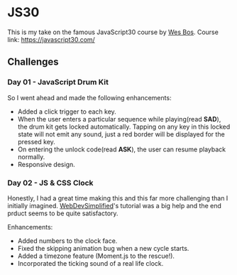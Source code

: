 # JS30

This is my take on the famous JavaScript30 course by [Wes Bos](https://github.com/wesbos). Course link:  https://javascript30.com/

## Challenges

### Day 01 - JavaScript Drum Kit

So I went ahead and made the following enhancements:

- Added a click trigger to each key.
- When the user enters a particular sequence while playing(read **SAD**), the drum kit gets locked automatically. Tapping on any key in this locked state will not emit any sound, just a red border will be displayed for the pressed key.
- On entering the unlock code(read **ASK**), the user can resume playback normally.
- Responsive design.

### Day 02 - JS & CSS Clock

Honestly, I had a great time making this and this far more challenging than I initially imagined. [WebDevSimplified](https://github.com/WebDevSimplified)'s tutorial was a big help and the end prduct seems to be quite satisfactory.

Enhancements:

- Added numbers to the clock face.
- Fixed the skipping animation bug when a new cycle starts.
- Added a timezone feature (Moment.js to the rescue!).
- Incorporated the ticking sound of a real life clock.

